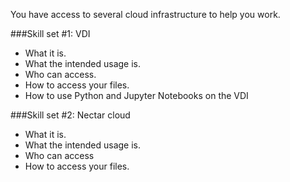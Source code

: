 You have access to several cloud infrastructure to help you work.

###Skill set #1: VDI
 * What it is.
 * What the intended usage is.
 * Who can access.
 * How to access your files.
 * How to use Python and Jupyter Notebooks on the VDI

###Skill set #2: Nectar cloud
 * What it is.
 * What the intended usage is.
 * Who can access
 * How to access your files. 